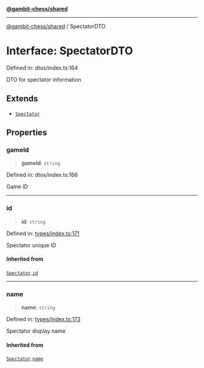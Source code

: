 [**@gambit-chess/shared**](../README.md)

***

[@gambit-chess/shared](../globals.md) / SpectatorDTO

# Interface: SpectatorDTO

Defined in: dtos/index.ts:164

DTO for spectator information

## Extends

- [`Spectator`](Spectator.md)

## Properties

### gameId

> **gameId**: `string`

Defined in: dtos/index.ts:166

Game ID

***

### id

> **id**: `string`

Defined in: [types/index.ts:171](https://github.com/cango91/gambit-chess/blob/eb72863bad5303683d8e9d112378354ee1ab9ca6/shared/src/types/index.ts#L171)

Spectator unique ID

#### Inherited from

[`Spectator`](Spectator.md).[`id`](Spectator.md#id)

***

### name

> **name**: `string`

Defined in: [types/index.ts:173](https://github.com/cango91/gambit-chess/blob/eb72863bad5303683d8e9d112378354ee1ab9ca6/shared/src/types/index.ts#L173)

Spectator display name

#### Inherited from

[`Spectator`](Spectator.md).[`name`](Spectator.md#name)
